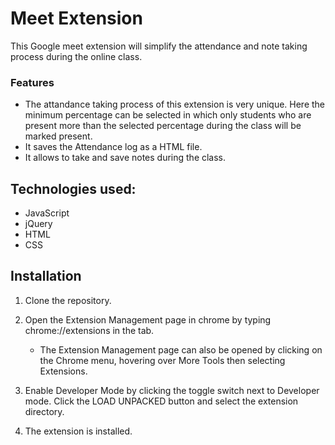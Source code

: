 
# Meet Extension

This Google meet extension will simplify the attendance and note taking process during the online class.


### Features

- 	The attandance taking process of this extension is very unique.
	Here the minimum percentage can be selected in which only students who are present more than the selected percentage during the class will be marked present.
-   It saves the Attendance log as a HTML file.
-	It allows to take and save notes during the class.

## Technologies used:

-   JavaScript
-   jQuery
-   HTML
-   CSS

## Installation

1. Clone the repository.
2. Open the Extension Management page in chrome by typing chrome://extensions in the tab.
   - The Extension Management page can also be opened by clicking on the Chrome menu, hovering over More Tools then selecting Extensions.

3. Enable Developer Mode by clicking the toggle switch next to Developer mode.
   Click the LOAD UNPACKED button and select the extension directory.

4. The extension is installed.
